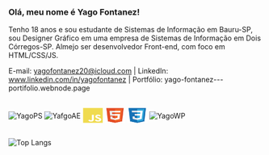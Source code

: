 ### Olá, meu nome é Yago Fontanez!
Tenho 18 anos e sou estudante de Sistemas de Informação em Bauru-SP, sou Designer Gráfico em uma empresa de Sistemas de Informação em Dois Córregos-SP. Almejo ser desenvolvedor Front-end, com foco em HTML/CSS/JS.

E-mail: yagofontanez20@icloud.com | LinkedIn: www.linkedin.com/in/yagofontanez | Portfólio: yago-fontanez---portifolio.webnode.page

<div style="display: inline_block"><br>
  <img align="center" alt="YagoPS" height="30" width="40" src="https://cdn.jsdelivr.net/gh/devicons/devicon/icons/photoshop/photoshop-plain.svg" />
  <img align="center" alt="YafgoAE" height="30" width="40" src="https://cdn.jsdelivr.net/gh/devicons/devicon/icons/aftereffects/aftereffects-original.svg" />
  <img align="center" alt="YagoJs" height="30" width="40" src="https://raw.githubusercontent.com/devicons/devicon/master/icons/javascript/javascript-plain.svg">
  <img align="center" alt="YagoHTML" height="30" width="40" src="https://raw.githubusercontent.com/devicons/devicon/master/icons/html5/html5-original.svg">
  <img align="center" alt="YagoCSS" height="30" width="40" src="https://raw.githubusercontent.com/devicons/devicon/master/icons/css3/css3-original.svg">
  <img align="center" alt="YagoWP" height="30" width="40" src="https://cdn.jsdelivr.net/gh/devicons/devicon/icons/wordpress/wordpress-plain.svg" />
</div>

##

![Top Langs](https://github-readme-stats.vercel.app/api/top-langs/?username=yagofontanez&layout=compact&theme=tokyonight)

